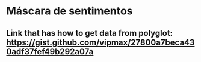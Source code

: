 # Máscara de sentimentos
## Link that has how to get data from polyglot: https://gist.github.com/vipmax/27800a7beca430adf37fef49b292a07a